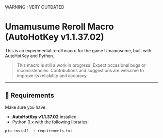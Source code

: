 WARNING : VERY OUTDATED
# Umamusume Reroll Macro (AutoHotKey v1.1.37.02)

This is an experimental reroll macro for the game Umamusume, built with AutoHotKey and Python.

> This macro is still a work in progress. Expect occasional bugs or inconsistencies. Contributions and suggestions are welcome to improve its reliability and accuracy.

---

## 🔧 Requirements

Make sure you have:

- **AutoHotKey v1.1.37.02** installed  
- Python 3.x with the following libraries:

```bash
pip install -r requirements.txt
